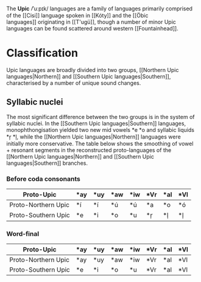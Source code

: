 The **Upic** /̍ˈuːpɪk/ languages are a family of languages primarily comprised of the [[Cisi]] language spoken in [[Kóty]] and the [[Öbic languages]] originating in [[T'ugü]], though a number of minor Upic languages can be found scattered around western [[Fountainhead]].
# Classification
Upic languages are broadly divided into two groups, [[Northern Upic languages|Northern]] and [[Southern Upic languages|Southern]], characterised by a number of unique sound changes.
## Syllabic nuclei
The most significant difference between the two groups is in the system of syllabic nuclei. In the [[Southern Upic languages|Southern]] languages, monophthongisation yielded two new mid vowels \*e \*o and syllabic liquids \*r̩ \*l̩, while the [[Northern Upic languages|Northern]] languages were initially more conservative. The table below shows the smoothing of vowel + resonant segments in the reconstructed proto-languages of the [[Northern Upic languages|Northern]] and [[Southern Upic languages|Southern]] branches.
### Before coda consonants
| Proto-Upic          | \*ay | \*uy | \*aw | \*iw | \*Vr | \*al | \*Vl |
| ------------------- | ---- | ---- | ---- | ---- | ---- | ---- | ---- |
| Proto-Northern Upic | \*í  | \*í  | \*ú  | \*ú  | \*a  | \*o  | \*ó  |
| Proto-Southern Upic | \*e  | \*i  | \*o  | \*u  | \*r̩  | \*l̩  | \*l̩  |
### Word-final
| Proto-Upic          | \*ay | \*uy | \*aw | \*iw | \*Vr | \*al | \*Vl |
| ------------------- | ---- | ---- | ---- | ---- | ---- | ---- | ---- |
| Proto-Northern Upic | \*ay | \*uy | \*aw | \*iw | \*Vr | \*al | \*Vl |
| Proto-Southern Upic | \*e  | \*i  | \*o  | \*u  | \*Vr | \*al | \*Vl |